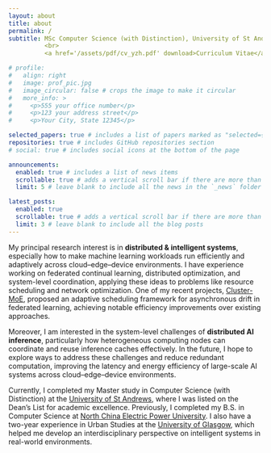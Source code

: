 ```yaml
---
layout: about
title: about
permalink: /
subtitle: MSc Computer Science (with Distinction), University of St Andrews
          <br>
          <a href='/assets/pdf/cv_yzh.pdf' download>Curriculum Vitae</a> 

# profile:
#   align: right
#   image: prof_pic.jpg
#   image_circular: false # crops the image to make it circular
#   more_info: >
#     <p>555 your office number</p>
#     <p>123 your address street</p>
#     <p>Your City, State 12345</p>

selected_papers: true # includes a list of papers marked as "selected={true}"
repositories: true # includes GitHub repositories section
# social: true # includes social icons at the bottom of the page

announcements:
  enabled: true # includes a list of news items
  scrollable: true # adds a vertical scroll bar if there are more than 3 news items
  limit: 5 # leave blank to include all the news in the `_news` folder

latest_posts:
  enabled: true
  scrollable: true # adds a vertical scroll bar if there are more than 3 new posts items
  limit: 3 # leave blank to include all the blog posts
---
```


My principal research interest is in **distributed & intelligent systems**, especially how to make machine learning workloads run efficiently and adaptively across cloud–edge–device environments. I have experience working on federated continual learning, distributed optimization, and system-level coordination, applying these ideas to problems like resource scheduling and network optimization. One of my recent projects, [Cluster-MoE](https://github.com/yzh-han/cluster-moe), proposed an adaptive scheduling framework for asynchronous drift in federated learning, achieving notable efficiency improvements over existing approaches.

Moreover, I am interested in the system-level challenges of **distributed AI inference**, particularly how heterogeneous computing nodes can coordinate and reuse inference caches effectively. In the future, I hope to explore ways to address these challenges and reduce redundant computation, improving the latency and energy efficiency of large-scale AI systems across cloud–edge–device environments.

Currently, I completed my Master study in Computer Science (with Distinction) at the [University of St Andrews](https://www.st-andrews.ac.uk/),
where I was listed on the Dean’s List for academic excellence.
Previously, I completed my B.S. in Computer Science at [North China Electric Power University](https://english.ncepu.edu.cn/).
I also have a two-year experience in Urban Studies at the [University of Glasgow](https://www.gla.ac.uk/),
which helped me develop an interdisciplinary perspective on intelligent systems in real-world environments.

<!-- Write your biography here. Tell the world about yourself. Link to your favorite [subreddit](http://reddit.com). You can put a picture in, too. The code is already in, just name your picture `prof_pic.jpg` and put it in the `img/` folder.

Put your address / P.O. box / other info right below your picture. You can also disable any of these elements by editing `profile` property of the YAML header of your `_pages/about.md`. Edit `_bibliography/papers.bib` and Jekyll will render your [publications page](/al-folio/publications/) automatically.

Link to your social media connections, too. This theme is set up to use [Font Awesome icons](https://fontawesome.com/) and [Academicons](https://jpswalsh.github.io/academicons/), like the ones below. Add your Facebook, Twitter, LinkedIn, Google Scholar, or just disable all of them. -->
